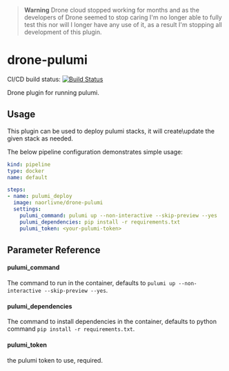 > **Warning**
> Drone cloud stopped working for months and as the developers of Drone seemed to stop caring I'm no longer able to fully test this nor will I longer have any use of it, as a result I'm stopping all development of this plugin.

# drone-pulumi

CI/CD build status: [![Build Status](https://cloud.drone.io/api/badges/naorlivne/drone-pulumi/status.svg)](https://cloud.drone.io/naorlivne/drone-pulumi)

Drone plugin for running pulumi.
## Usage

This plugin can be used to deploy pulumi stacks, it will create\update the given stack as needed.

The below pipeline configuration demonstrates simple usage:

```yaml
kind: pipeline
type: docker
name: default

steps:
- name: pulumi_deploy
  image: naorlivne/drone-pulumi
  settings:
    pulumi_command: pulumi up --non-interactive --skip-preview --yes
    pulumi_dependencies: pip install -r requirements.txt
    pulumi_token: <your-pulumi-token>

```

## Parameter Reference

#### pulumi_command

The command to run in the container, defaults to `pulumi up --non-interactive --skip-preview --yes`.

#### pulumi_dependencies

The command to install dependencies in the container, defaults to python command `pip install -r requirements.txt`.

#### pulumi_token

the pulumi token to use, required.
